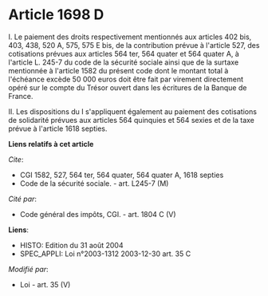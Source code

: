 # Article 1698 D

I. Le paiement des droits respectivement mentionnés aux articles 402 bis, 403, 438, 520 A, 575, 575 E bis, de la contribution
prévue à l'article 527, des cotisations prévues aux articles 564 ter, 564 quater et 564 quater A, à l'article L. 245-7 du
code de la sécurité sociale ainsi que de la surtaxe mentionnée à l'article 1582 du présent code dont le montant total à
l'échéance excède 50 000 euros doit être fait par virement directement opéré sur le compte du Trésor ouvert dans les
écritures de la Banque de France.

II. Les dispositions du I s'appliquent également au paiement des cotisations de solidarité prévues aux articles 564 quinquies
et 564 sexies et de la taxe prévue à l'article 1618 septies.

**Liens relatifs à cet article**

_Cite_:

  - CGI 1582, 527, 564 ter, 564 quater, 564 quater A, 1618 septies
  - Code de la sécurité sociale. - art. L245-7 (M)

_Cité par_:

  - Code général des impôts, CGI. - art. 1804 C (V)

**Liens**:

  - HISTO: Edition du 31 août 2004
  - SPEC_APPLI: Loi n°2003-1312 2003-12-30 art. 35 C

_Modifié par_:

  - Loi - art. 35 (V)

